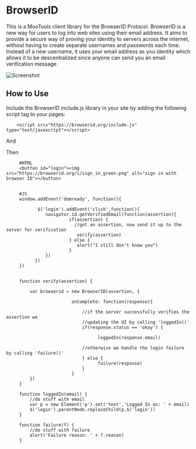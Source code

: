 BrowserID
=========

This is a MooTools client library for the BrowserID Protocol. BrowserID is a new way for users to log into web sites using their email address. 
It aims to provide a secure way of proving your identity to servers across the internet, without having to create separate usernames and passwords each time. 
Instead of a new username, it uses your email address as you identity which allows it to be descentralized since anyone can send you an
email verification message.

![Screenshot](https://developer.mozilla.org/@api/deki/files/6051/=browserid-enter-email.png)

How to Use
----------

Include the BrowserID include.js library in your site by adding the following script tag to your pages:

        <script src="https://browserid.org/include.js" type="text/javascript"></script>

And
        <script type="text/javascript" src="mootools.js"></script>
        <script type="text/javascript" src="browserID.js.js"></script>

Then

         #HTML
         <button id="login"><img src="https://browserid.org/i/sign_in_green.png" alt="sign in with browser ID"></button>


         #JS
         window.addEvent('domready', function(){

                $('login').addEvent('click',function(){
                   navigator.id.getVerifiedEmail(function(assertion){
                            if(assertion) {
                              //got an assertion, now send it up to the server for verification
                               verify(assertion)
                            } else {
                               alert("I still don't know you")
                            }
                   })
               })
         })


         function verify(assertion) {

             var browserid = new BrowserID(assertion, {

                             onComplete: function(response){

                                 //if the server successfully verifies the assertion we
                                 //updating the UI by calling 'loggedIn()'
                                 if(response.status == 'okay') {

                                       loggedIn(response.email)

                                 //otherwise we handle the login failure by calling 'failure()'
                                 } else {
                                       failure(response)
                                 }    
                             }
             })
         }

         function loggedIn(email) {
             //do stuff with email
             var p = new Element('p').set('text','Logged In as: ' + email)
             $('login').parentNode.replaceChild(p,$('login'))
         }

         function failure(f) {
             //do stuff with failure
             alert('Failure reason: ' + f.reason) 
         }